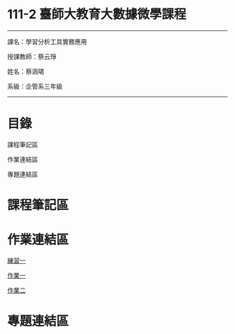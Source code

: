 # 111-2 臺師大教育大數據微學課程

------
課名：學習分析工具實務應用

授課教師：蔡云琤

姓名：蔡涵珺

系級：企管系三年級

-------

# 目錄

課程筆記區

作業連結區

專題連結區


# 課程筆記區

# 作業連結區
[練習一](https://github.com/40957039o/README.md/blob/main/t2.py)

[作業一](https://github.com/40957039o/README.md/blob/main/%E4%BD%9C%E6%A5%AD%E4%B8%80.py)

[作業二](https://github.com/40957039o/README.md/blob/main/1%20copy%206.py)
# 專題連結區
